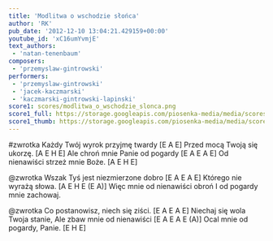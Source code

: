 ```yaml
---
title: 'Modlitwa o wschodzie słońca'
author: 'RK'
pub_date: '2012-12-10 13:04:21.429159+00:00'
youtube_id: 'xC16umYvmjE'
text_authors:
 - 'natan-tenenbaum'
composers:
 - 'przemyslaw-gintrowski'
performers:
 - 'przemyslaw-gintrowski'
 - 'jacek-kaczmarski'
 - 'kaczmarski-gintrowski-lapinski'
score1: scores/modlitwa_o_wschodzie_slonca.png
score1_full: https://storage.googleapis.com/piosenka-media/media/scores/modlitwa_o_wschodzie_slonca.png
score1_thumb: https://storage.googleapis.com/piosenka-media/media/scores/modlitwa_o_wschodzie_slonca.png.180x0_q85_upscale.png
---
```


#zwrotka
Każdy Twój wyrok przyjmę twardy [E A E]
Przed mocą Twoją się ukorzę. [A E H E]
Ale chroń mnie Panie od pogardy [E A E A E]
Od nienawiści strzeż mnie Boże. [A E H E]

@zwrotka
Wszak Tyś jest niezmierzone dobro [E A E A E]
Którego nie wyrażą słowa. [A E H E (E A)]
Więc mnie od nienawiści obroń
I od pogardy mnie zachowaj.

@zwrotka
Co postanowisz, niech się ziści.  [E A E A E]
Niechaj się wola Twoja stanie,
Ale zbaw mnie od nienawiści [E A E A E (A)]
Ocal mnie od pogardy, Panie. [E H E]